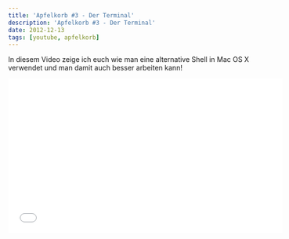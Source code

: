 ```yaml
---
title: 'Apfelkorb #3 - Der Terminal'
description: 'Apfelkorb #3 - Der Terminal'
date: 2012-12-13
tags: [youtube, apfelkorb]
---
```


In diesem Video zeige ich euch wie man eine alternative Shell in Mac OS X verwendet und man damit auch besser arbeiten kann!

<iframe width="560" height="315" src="//www.youtube.com/embed/HvNfo9rRnQk" frameborder="0"> </iframe>